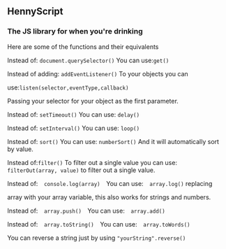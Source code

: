 ## HennyScript

### The JS library for when you're drinking

Here are some of the functions and their equivalents

Instead of: `document.querySelector()` You can use:`get()`

Instead of adding: `addEventListener()` To your objects you can

use:`listen(selector,eventType,callback)`

Passing your selector for your object as the
first parameter.

Instead of: `setTimeout()` You can use: `delay()`

Instead of: `setInterval()` You can use: `loop()`

Instead of: `sort()` You can use: `numberSort()` And it will automatically sort by value.

Instead of:`filter()` To filter out a single value you can use: `filterOut(array, value)` to filter out a single value.


Instead of:&emsp;`console.log(array)`&emsp;You can use:&emsp;`array.log()` replacing

array with your array variable, this also works for strings and numbers.


Instead of:&emsp;`array.push()`&emsp;You can use:&emsp;`array.add()`


Instead of:&emsp;`array.toString()`&emsp;You can use:&emsp;`array.toWords()`

You can reverse a string just by using ```"yourString".reverse()```
